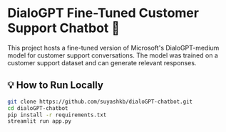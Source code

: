 # DialoGPT Fine-Tuned Customer Support Chatbot 🤖

This project hosts a fine-tuned version of Microsoft's DialoGPT-medium model for customer support conversations. The model was trained on a customer support dataset and can generate relevant responses.

## 💡 How to Run Locally

```bash
git clone https://github.com/suyashkb/dialoGPT-chatbot.git
cd dialoGPT-chatbot
pip install -r requirements.txt
streamlit run app.py